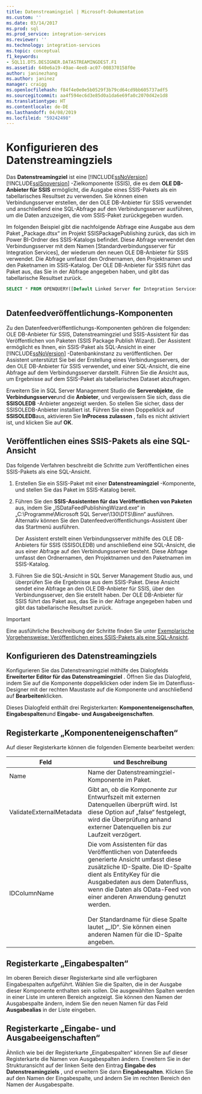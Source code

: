 ```yaml
---
title: Datenstreamingziel | Microsoft-Dokumentation
ms.custom: ''
ms.date: 03/14/2017
ms.prod: sql
ms.prod_service: integration-services
ms.reviewer: ''
ms.technology: integration-services
ms.topic: conceptual
f1_keywords:
- SQL11.DTS.DESIGNER.DATASTREAMINGDEST.F1
ms.assetid: 640e6a19-49ae-4ee8-ac07-008370158f0e
author: janinezhang
ms.author: janinez
manager: craigg
ms.openlocfilehash: f84f4e0e0e5b0529f3b79cd64cd9bb605737adf5
ms.sourcegitcommit: aa4f594ec6d3e85d0a1da6e69fa0c2070d42e1d8
ms.translationtype: HT
ms.contentlocale: de-DE
ms.lasthandoff: 04/08/2019
ms.locfileid: "59242498"
---
```

# <a name="data-streaming-destination"></a>Konfigurieren des Datenstreamingziels
  Das **Datenstreamingziel** ist eine [!INCLUDE[ssNoVersion](../../includes/ssnoversion-md.md)] [!INCLUDE[ssISnoversion](../../includes/ssisnoversion-md.md)] -Zielkomponente (SSIS), die es dem **OLE DB-Anbieter für SSIS** ermöglicht, die Ausgabe eines SSIS-Pakets als ein tabellarisches Resultset zu verwenden. Sie können einen Verbindungsserver erstellen, der den OLE DB-Anbieter für SSIS verwendet und anschließend eine SQL-Abfrage auf den Verbindungsserver ausführen, um die Daten anzuzeigen, die vom SSIS-Paket zurückgegeben wurden.  
  
 Im folgenden Beispiel gibt die nachfolgende Abfrage eine Ausgabe aus dem Paket „Package.dtsx“ im Projekt SSISPackagePublishing zurück, das sich im Power BI-Ordner des SSIS-Katalogs befindet. Diese Abfrage verwendet den Verbindungsserver mit dem Namen [Standardverbindungsserver für Integration Services], der wiederum den neuen OLE DB-Anbieter für SSIS verwendet. Die Abfrage umfasst den Ordnernamen, den Projektnamen und den Paketnamen im SSIS-Katalog. Der OLE DB-Anbieter für SSIS führt das Paket aus, das Sie in der Abfrage angegeben haben, und gibt das tabellarische Resultset zurück.  
  
```sql
SELECT * FROM OPENQUERY([Default Linked Server for Integration Services], N'Folder=Power BI;Project=SSISPackagePublishing;Package=Package.dtsx')  
  
```  
  
## <a name="data-feed-publishing-components"></a>Datenfeedveröffentlichungs-Komponenten  
 Zu den Datenfeedveröffentlichungs-Komponenten gehören die folgenden: OLE DB-Anbieter für SSIS, Datenstreamingziel und SSIS-Assistent für das Veröffentlichen von Paketen (SSIS Package Publish Wizard). Der Assistent ermöglicht es Ihnen, ein SSIS-Paket als SQL-Ansicht in einer [!INCLUDE[ssNoVersion](../../includes/ssnoversion-md.md)] -Datenbankinstanz zu veröffentlichen. Der Assistent unterstützt Sie bei der Erstellung eines Verbindungsservers, der den OLE DB-Anbieter für SSIS verwendet, und einer SQL-Ansicht, die eine Abfrage auf dem Verbindungsserver darstellt. Führen Sie die Ansicht aus, um Ergebnisse auf dem SSIS-Paket als tabellarisches Dataset abzufragen.  
  
 Erweitern Sie in SQL Server Management Studio die **Serverobjekte**, die **Verbindungsserver**und die **Anbieter**, und vergewissern Sie sich, dass die **SSISOLEDB** -Anbieter angezeigt werden. So stellen Sie sicher, dass der SSISOLEDB-Anbieter installiert ist. Führen Sie einen Doppelklick auf **SSISOLEDB**aus, aktivieren Sie **InProcess zulassen** , falls es nicht aktiviert ist, und klicken Sie auf **OK**.  
  
## <a name="publish-an-ssis-package-as-a-sql-view"></a>Veröffentlichen eines SSIS-Pakets als eine SQL-Ansicht  
 Das folgende Verfahren beschreibt die Schritte zum Veröffentlichen eines SSIS-Pakets als eine SQL-Ansicht.  
  
1.  Erstellen Sie ein SSIS-Paket mit einer **Datenstreamingziel** -Komponente, und stellen Sie das Paket im SSIS-Katalog bereit.  
  
2.  Führen Sie den **SSIS-Assistenten für das Veröffentlichen von Paketen** aus, indem Sie „ISDataFeedPublishingWizard.exe“ in „C:\Programme\Microsoft SQL Server\130\DTS\Binn“ ausführen. Alternativ können Sie den Datenfeedveröffentlichungs-Assistent über das Startmenü ausführen.  
  
     Der Assistent erstellt einen Verbindungsserver mithilfe des OLE DB-Anbieters für SSIS (SSISOLEDB) und anschließend eine SQL-Ansicht, die aus einer Abfrage auf den Verbindungsserver besteht. Diese Abfrage umfasst den Ordnernamen, den Projektnamen und den Paketnamen im SSIS-Katalog.  
  
3.  Führen Sie die SQL-Ansicht in SQL Server Management Studio aus, und überprüfen Sie die Ergebnisse aus dem SSIS-Paket. Diese Ansicht sendet eine Abfrage an den OLE DB-Anbieter für SSIS, über den Verbindungsserver, den Sie erstellt haben. Der OLE DB-Anbieter für SSIS führt das Paket aus, das Sie in der Abfrage angegeben haben und gibt das tabellarische Resultset zurück.  
  
> [!IMPORTANT]  
>  Eine ausführliche Beschreibung der Schritte finden Sie unter [Exemplarische Vorgehensweise: Veröffentlichen eines SSIS-Pakets als eine SQL-Ansicht](../../integration-services/data-flow/walkthrough-publish-an-ssis-package-as-a-sql-view.md).  

## <a name="configure-data-streaming-destination"></a>Konfigurieren des Datenstreamingziels
  Konfigurieren Sie das Datenstreamingziel mithilfe des Dialogfelds **Erweiterter Editor für das Datenstreamingziel** . Öffnen Sie das Dialogfeld, indem Sie auf die Komponente doppelklicken oder indem Sie im Datenfluss-Designer mit der rechten Maustaste auf die Komponente und anschließend auf **Bearbeiten**klicken.  
  
 Dieses Dialogfeld enthält drei Registerkarten: **Komponenteneigenschaften**, **Eingabespalten**und **Eingabe- und Ausgabeeigenschaften**.  
  
## <a name="component-properties-tab"></a>Registerkarte „Komponenteneigenschaften“  
 Auf dieser Registerkarte können die folgenden Elemente bearbeitet werden:  
  
|Feld|und Beschreibung|  
|-----------|-----------------|  
|Name|Name der Datenstreamingziel-Komponente im Paket.|  
|ValidateExternalMetadata|Gibt an, ob die Komponente zur Entwurfszeit mit externen Datenquellen überprüft wird. Ist diese Option auf „false“ festgelegt, wird die Überprüfung anhand externer Datenquellen bis zur Laufzeit verzögert.|  
|IDColumnName|Die vom Assistenten für das Veröffentlichen von Datenfeeds generierte Ansicht umfasst diese zusätzliche ID-Spalte. Die ID-Spalte dient als EntityKey für die Ausgabedaten aus dem Datenfluss, wenn die Daten als OData-Feed von einer anderen Anwendung genutzt werden.<br /><br /> Der Standardname für diese Spalte lautet „_ID“. Sie können einen anderen Namen für die ID-Spalte angeben.|  
  
## <a name="input-columns-tab"></a>Registerkarte „Eingabespalten“  
 Im oberen Bereich dieser Registerkarte sind alle verfügbaren Eingabespalten aufgeführt. Wählen Sie die Spalten, die in der Ausgabe dieser Komponente enthalten sein sollen. Die ausgewählten Spalten werden in einer Liste im unteren Bereich angezeigt. Sie können den Namen der Ausgabespalte ändern, indem Sie den neuen Namen für das Feld **Ausgabealias** in der Liste eingeben.  
  
## <a name="input-output-properties-tab"></a>Registerkarte „Eingabe- und Ausgabeeigenschaften“  
 Ähnlich wie bei der Registerkarte „Eingabespalten“ können Sie auf dieser Registerkarte die Namen von Ausgabespalten ändern. Erweitern Sie in der Strukturansicht auf der linken Seite den Eintrag **Eingabe des Datenstreamingziels** , und erweitern Sie dann **Eingabespalten**. Klicken Sie auf den Namen der Eingabespalte, und ändern Sie im rechten Bereich den Namen der Ausgabespalte.
